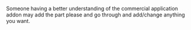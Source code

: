 Someone  having a better understanding of the commercial application addon may add the part please and go through and add/change anything you want.
